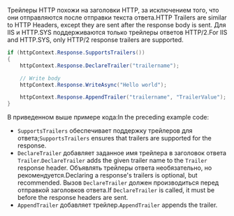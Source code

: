 <span data-ttu-id="5e514-101">Трейлеры HTTP похожи на заголовки HTTP, за исключением того, что они отправляются после отправки текста ответа.</span><span class="sxs-lookup"><span data-stu-id="5e514-101">HTTP Trailers are similar to HTTP Headers, except they are sent after the response body is sent.</span></span> <span data-ttu-id="5e514-102">Для IIS и HTTP.SYS поддерживаются только трейлеры ответов HTTP/2.</span><span class="sxs-lookup"><span data-stu-id="5e514-102">For IIS and HTTP.SYS, only HTTP/2 response trailers are supported.</span></span>

```csharp
if (httpContext.Response.SupportsTrailers())
{
    httpContext.Response.DeclareTrailer("trailername"); 

    // Write body
    httpContext.Response.WriteAsync("Hello world");

    httpContext.Response.AppendTrailer("trailername", "TrailerValue");
}
```

<span data-ttu-id="5e514-103">В приведенном выше примере кода:</span><span class="sxs-lookup"><span data-stu-id="5e514-103">In the preceding example code:</span></span>

* <span data-ttu-id="5e514-104">`SupportsTrailers` обеспечивает поддержку трейлеров для ответа;</span><span class="sxs-lookup"><span data-stu-id="5e514-104">`SupportsTrailers` ensures that trailers are supported for the response.</span></span>
* <span data-ttu-id="5e514-105">`DeclareTrailer` добавляет заданное имя трейлера в заголовок ответа `Trailer`.</span><span class="sxs-lookup"><span data-stu-id="5e514-105">`DeclareTrailer` adds the given trailer name to the `Trailer` response header.</span></span> <span data-ttu-id="5e514-106">Объявлять трейлеры ответа необязательно, но рекомендуется.</span><span class="sxs-lookup"><span data-stu-id="5e514-106">Declaring a response's trailers is optional, but recommended.</span></span> <span data-ttu-id="5e514-107">Вызов `DeclareTrailer` должен производиться перед отправкой заголовков ответа.</span><span class="sxs-lookup"><span data-stu-id="5e514-107">If `DeclareTrailer` is called, it must be before the response headers are sent.</span></span>
* <span data-ttu-id="5e514-108">`AppendTrailer` добавляет трейлер.</span><span class="sxs-lookup"><span data-stu-id="5e514-108">`AppendTrailer` appends the trailer.</span></span>
